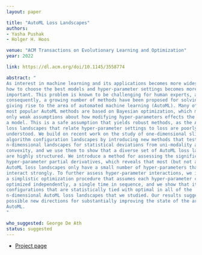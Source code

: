 ```yaml
---
layout: paper

title: "AutoML Loss Landscapes"
authors:
- Yasha Pushak
- Holger H. Hoos

venue: "ACM Transactions on Evolutionary Learning and Optimization"
year: 2022

link: https://dl.acm.org/doi/10.1145/3558774

abstract: "
As interest in machine learning and its applications becomes more widespread,
how to choose the best models and hyper-parameter settings becomes more
important. This problem is known to be challenging for human experts, and
consequently, a growing number of methods have been proposed for solving it,
giving rise to the area of automated machine learning (AutoML). Many of the
most popular AutoML methods are based on Bayesian optimization, which makes
only weak assumptions about how modifying hyper-parameters effects the loss of
a model. This is a safe assumption that yields robust methods, as the AutoML
loss landscapes that relate hyper-parameter settings to loss are poorly
understood. We build on recent work on the study of one-dimensional slices of
algorithm configuration landscapes by introducing new methods that test
n-dimensional landscapes for statistical deviations from uni-modality and
convexity, and we use them to show that a diverse set of AutoML loss landscapes
are highly structured. We introduce a method for assessing the significance of
hyper-parameter partial derivatives, which reveals that most (but not all)
AutoML loss landscapes only have a small number of hyper-parameters that
interact strongly. To further assess hyper-parameter interactions, we introduce
a simplistic optimization procedure that assumes each hyper-parameter can be
optimized independently, a single time in sequence, and we show that it obtains
configurations that are statistically tied with optimal in all of the
n-dimensional AutoML loss landscapes that we studied. Our results suggest many
possible new directions for substantially improving the state of the art in
AutoML.
"

who_suggested: George De Ath
status: suggested
---
```

- [Project page](https://www.cs.ubc.ca/labs/algorithms/Projects/ACLandscapes/)
